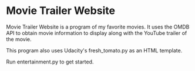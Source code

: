 # Movie Trailer Website

Movie Trailer Website is a program of my favorite movies. It uses the OMDB API to obtain movie information
to display along with the YouTube trailer of the movie.

This program also uses Udacity's fresh_tomato.py as an HTML template.

Run entertainment.py to get started.
